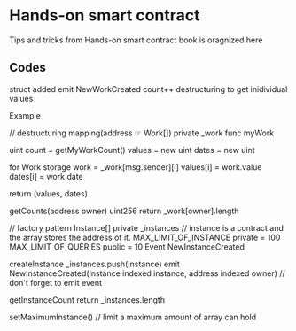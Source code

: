 # Hands-on smart contract

Tips and tricks from Hands-on smart contract book is oragnized here

## Codes

struct added
emit NewWorkCreated
count++
destructuring to get inidividual values

Example

// destructuring
mapping(address ☞ Work[]) private \_work
func myWork

uint count = getMyWorkCount()
values = new uint[](count)
dates = new uint[](count)

for
Work storage work = \_work[msg.sender][i]
values[i] = work.value
dates[i] = work.date

return (values, dates)

getCounts(address owner) uint256
return \_work[owner].length

// factory pattern
Instance[] private \_instances // instance is a contract and the array stores the address of it.
MAX_LIMIT_OF_INSTANCE private = 100
MAX_LIMIT_OF_QUERIES public = 10
Event NewInstanceCreated

createInstance
\_instances.push(Instance)
emit NewInstanceCreated(Instance indexed instance, address indexed owner) // don't forget to emit event

getInstanceCount
return \_instances.length

setMaximumInstance() // limit a maximum amount of array can hold
